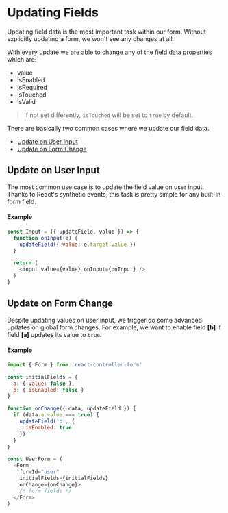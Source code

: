 # Updating Fields

Updating field data is the most important task within our form. Without explicitly updating a form, we won't see any changes at all.

With every update we are able to change any of the [field data properties](../basics/Fields.md#field-data) which are:

* value
* isEnabled
* isRequired
* isTouched
* isValid

> If not set differently, `isTouched` will be set to `true` by default.

There are basically two common cases where we update our field data.
* [Update on User Input](#update-on-user-input)
* [Update on Form Change](#update-on-form-change)

## Update on User Input
The most common use case is to update the field value on user input. Thanks to React's synthetic events, this task is pretty simple for any built-in form field.

#### Example
```javascript
const Input = ({ updateField, value }) => {
  function onInput(e) {
    updateField({ value: e.target.value })
  }

  return (
    <input value={value} onInput={onInput} />
  )
}
```

## Update on Form Change
Despite updating values on user input, we trigger do some advanced updates on global form changes. For example, we want to enable field **[b]** if field **[a]** updates its value to `true`.

#### Example
```javascript
import { Form } from 'react-controlled-form'

const initialFields = {
  a: { value: false },
  b: { isEnabled: false }
}

function onChange({ data, updateField }) {
  if (data.a.value === true) {
    updateField('b', {
      isEnabled: true
    })
  }
}

const UserForm = (
  <Form
    formId="user"
    initialFields={initialFields}
    onChange={onChange}>
    /* form fields */
  </Form>
)
```
